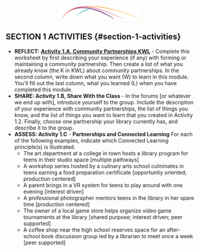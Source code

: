 <div style="text-align:center"><img src="logo/logo3.png"></div>

## SECTION 1 ACTIVITIES {#section-1-activities}

*   **REFLECT:** [**Activity 1.A, Community Partnerships KWL**](../appendix_1_-_activity_worksheets/activity_1a_-_community_partnerships_kwl.md) - Complete this worksheet by first describing your experience (if any) with forming or maintaining a community partnership. Then create a list of what you already know (the K in KWL) about community partnerships. In the second column, write down what you want (W) to learn in this module. You’ll fill out the last column, what you learned (L) when you have completed this module.
*   **SHARE: Activity 1.B, Share With the Class** - In the forums [or whatever we end up with], introduce yourself to the group. Include the description of your experience with community partnerships, the list of things you know, and the list of things you want to learn that you created in Activity 1.2\. Finally, choose one partnership your library currently has, and describe it to the group.
*   **ASSESS: Activity 1.C** - **Partnerships and Connected Learning** For each of the following examples, indicate which Connected Learning principle(s) is illustrated.
    *   The art department at a college in town hosts a library program for teens in their studio space [multiple pathways]
    *   A workshop series hosted by a culinary arts school culminates in teens earning a food preparation certificate [opportunity oriented; production centered]
    *   A parent brings in a VR system for teens to play around with one evening [interest driven]
    *   A professional photographer mentors teens in the library in her spare time [production centered]
    *   The owner of a local game store helps organize video game tournaments at the library [shared purpose; interest driven; peer supported]
    *   A coffee shop near the high school reserves space for an after-school book discussion group led by a librarian to meet once a week [peer supported]